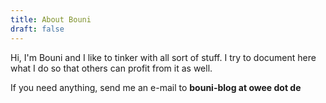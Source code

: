 ```yaml
---
title: About Bouni
draft: false
---
```


Hi, I'm Bouni and I like to tinker with all sort of stuff. I try to document here what I do so that others can profit from it as well.

If you need anything, send me an e-mail to **bouni-blog at owee dot de**

